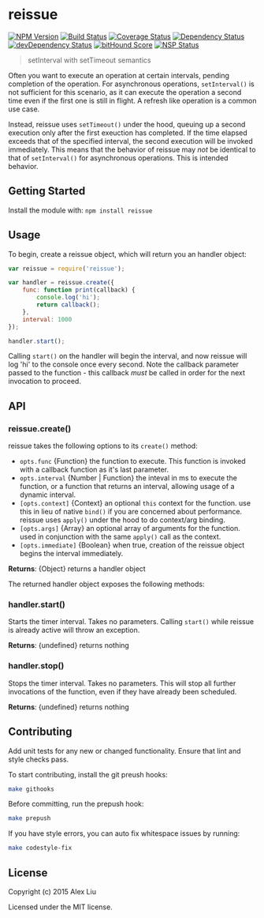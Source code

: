 # reissue

[![NPM Version](https://img.shields.io/npm/v/reissue.svg)](https://npmjs.org/package/reissue)
[![Build Status](https://travis-ci.org/DonutEspresso/reissue.svg?branch=master)](https://travis-ci.org/DonutEspresso/reissue)
[![Coverage Status](https://coveralls.io/repos/github/DonutEspresso/reissue/badge.svg?branch=master)](https://coveralls.io/github/DonutEspresso/reissue?branch=master)
[![Dependency Status](https://david-dm.org/DonutEspresso/reissue.svg)](https://david-dm.org/DonutEspresso/reissue)
[![devDependency Status](https://david-dm.org/DonutEspresso/reissue/dev-status.svg)](https://david-dm.org/DonutEspresso/reissue#info=devDependencies)
[![bitHound Score](https://www.bithound.io/github/DonutEspresso/reissue/badges/score.svg)](https://www.bithound.io/github/DonutEspresso/reissue/master)
[![NSP Status](https://img.shields.io/badge/NSP%20status-no%20vulnerabilities-green.svg)](https://travis-ci.org/DonutEspresso/reissue)

> setInterval with setTimeout semantics

Often you want to execute an operation at certain intervals, pending
completion of the operation. For asynchronous operations, `setInterval()` is
not sufficient for this scenario, as it can execute the operation a second
time even if the first one is still in flight. A refresh like operation is a
common use case.

Instead, reissue uses `setTimeout()` under the hood, queuing up a second
execution only after the first exeuction has completed. If the time elapsed
exceeds that of the specified interval, the second execution will be invoked
immediately.  This means that the behavior of reissue may _not_ be identical to
that of `setInterval()` for asynchronous operations. This is intended behavior.


## Getting Started

Install the module with: `npm install reissue`

## Usage

To begin, create a reissue object, which will return you an handler object:

```js
var reissue = require('reissue');

var handler = reissue.create({
    func: function print(callback) {
        console.log('hi');
        return callback();
    },
    interval: 1000
});

handler.start();
```

Calling `start()`  on the handler will begin the interval, and now reissue will
log 'hi' to the console once every second. Note the callback parameter passed
to the function - this callback _must_ be called in order for the next
invocation to proceed.


## API

### reissue.create()

reissue takes the following options to its `create()` method:

* `opts.func` {Function} the function to execute. This function is invoked with
a callback function as it's last parameter.
* `opts.interval` {Number | Function} the inteval in ms to execute the function,
or a function that returns an interval, allowing usage of a dynamic interval.
* `[opts.context]` {Context} an optional `this` context for the function. use
this in lieu of native `bind()` if you are concerned about performance. reissue
uses `apply()` under the hood to do context/arg binding.
* `[opts.args]` {Array} an optional array of arguments for the function. used in
conjunction with the same `apply()` call as the context.
* `[opts.immediate]` {Boolean} when true, creation of the reissue object begins
the interval immediately.

__Returns__: {Object} returns a handler object


The returned handler object exposes the following methods:

### handler.start()

Starts the timer interval. Takes no parameters. Calling `start()` while reissue
is already active will throw an exception.

__Returns__: {undefined} returns nothing

### handler.stop()

Stops the timer interval. Takes no parameters. This will stop all further
invocations of the function, even if they have already been scheduled.

__Returns__: {undefined} returns nothing


## Contributing

Add unit tests for any new or changed functionality. Ensure that lint and style
checks pass.

To start contributing, install the git preush hooks:

```sh
make githooks
```

Before committing, run the prepush hook:

```sh
make prepush
```

If you have style errors, you can auto fix whitespace issues by running:

```sh
make codestyle-fix
```

## License

Copyright (c) 2015 Alex Liu

Licensed under the MIT license.
